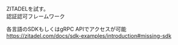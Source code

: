 ZITADELを試す。  
認証認可フレームワーク

各言語のSDKもしくはgRPC APIでアクセスが可能
https://zitadel.com/docs/sdk-examples/introduction#missing-sdk

